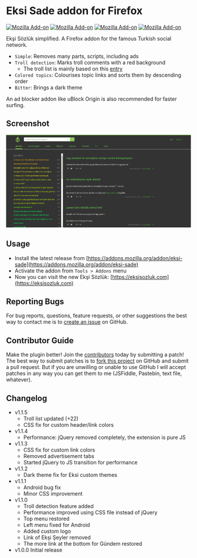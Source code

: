 # Eksi Sade addon for Firefox

[![Mozilla Add-on](https://img.shields.io/amo/users/eksi-sade.svg?style=flat-square)](https://addons.mozilla.org/addon/eksi-sade) [![Mozilla Add-on](https://img.shields.io/amo/rating/eksi-sade.svg?style=flat-square)](https://addons.mozilla.org/addon/eksi-sade) [![Mozilla Add-on](https://img.shields.io/amo/d/eksi-sade.svg?style=flat-square)](https://addons.mozilla.org/addon/eksi-sade) [![Mozilla Add-on](https://img.shields.io/amo/v/eksi-sade.svg?style=flat-square)](https://addons.mozilla.org/addon/eksi-sade)

Ekşi Sözlük simplified. A Firefox addon for the famous Turkish social network.

* `Simple`: Removes many parts, scripts, including ads
* `Troll detection`: Marks troll comments with a red background 
  * The troll list is mainly based on this [entry]
* `Colored topics`: Colourises topic links and sorts them by descending order
* `Bitter`: Brings a dark theme

An ad blocker addon like uBlock Origin is also recommended for faster surfing.

[entry]: https://eksisozluk.com/basliklari-engellenecek-buyuk-aktroll-listesi--5229083

## Screenshot
![Screenshot](screenshot.png?raw=true "Screenshot")

## Usage
* Install the latest release from [https://addons.mozilla.org/addon/eksi-sade](https://addons.mozilla.org/addon/eksi-sade)
* Activate the addon from `Tools > Addons` menu
* Now you can visit the new Ekşi Sözlük: [https://eksisozluk.com](https://eksisozluk.com)

## Reporting Bugs
For bug reports, questions, feature requests, or other suggestions the best way to contact me is to [create an issue][newissue] on GitHub.

[newissue]: https://github.com/pemre/eksi-sade/issues/new

## Contributor Guide
Make the plugin better! Join the [contributors] today by submitting a patch! The best way to submit patches is to [fork this project][fork] on GitHub and submit a pull request. But if you are unwilling or unable to use GitHub I will accept patches in any way you can get them to me (JSFiddle, Pastebin, text file, whatever).

[contributors]: https://github.com/pemre/eksi-sade/graphs/contributors
[fork]: https://github.com/pemre/eksi-sade/fork

## Changelog
* v1.1.5
  * Troll list updated (+22)
  * CSS fix for custom header/link colors
* v1.1.4
  * Performance: jQuery removed completely, the extension is pure JS
* v1.1.3
  * CSS fix for custom link colors
  * Removed advertisement tabs
  * Started jQuery to JS transition for performance
* v1.1.2
  * Dark theme fix for Eksi custom themes
* v1.1.1
  * Android bug fix
  * Minor CSS improvement
* v1.1.0
  * Troll detection feature added
  * Performance improved using CSS file instead of jQuery
  * Top menu restored
  * Left menu fixed for Android
  * Added custom logo
  * Link of Ekşi Şeyler removed
  * The more link at the bottom for Gündem restored
* v1.0.0 Initial release
